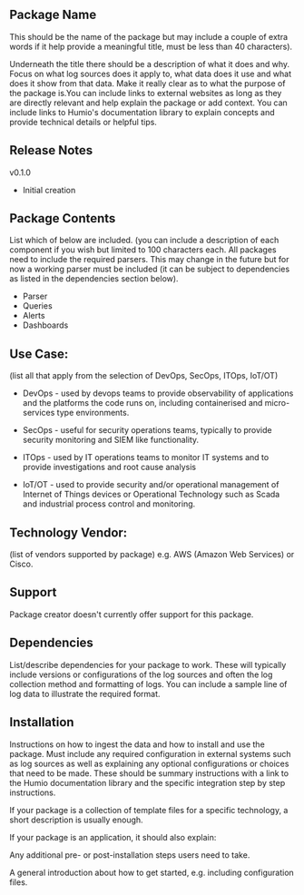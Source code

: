 ## Package Name
This should be the name of the package but may include a couple of extra words if it help provide a meaningful title, must be less than 40 characters).

Underneath the title there should be a description of what it does and why. Focus on what log sources does it apply to, what data does it use and what does it show from that data. Make it really clear as to what the purpose of the package is.You can include links to external websites as long as they are directly relevant and help explain the package or add context. You can include links to Humio's documentation library to explain concepts and provide technical details or helpful tips.

## Release Notes

v0.1.0 
- Initial creation

## Package Contents
List which of below are included. (you can include a description of each component if you wish but limited to 100 characters each. All packages need to include the required parsers. This may change in the future but for now a working parser must be included (it can be subject to dependencies as listed in the dependencies section below).

- Parser
- Queries
- Alerts
- Dashboards

## Use Case:
(list all that apply from the selection of DevOps, SecOps, ITOps, IoT/OT)

- DevOps - used by devops teams to provide observability of applications and the platforms the code runs on, including containerised and micro-services type environments.

- SecOps - useful for security operations teams, typically to provide security monitoring and SIEM like functionality.

- ITOps - used by IT operations teams to monitor IT systems and to provide investigations and root cause analysis

- IoT/OT - used to provide security and/or operational management of Internet of Things devices or Operational Technology such as Scada and industrial process control and monitoring.

## Technology Vendor:
(list of vendors supported by package) e.g. AWS (Amazon Web Services) or Cisco.

## Support
Package creator doesn't currently offer support for this package.

## Dependencies
List/describe dependencies for your package to work. These will typically include versions or configurations of the log sources and often the log collection method and formatting of logs. You can include a sample line of log data to illustrate the required format.

## Installation
Instructions on how to ingest the data and how to install and use the package. Must include any required configuration in external systems such as log sources as well as explaining any optional configurations or choices that need to be made. These should be summary instructions with a link to the Humio documentation library and the specific integration step by step instructions.

If your package is a collection of template files for a specific technology, a short description is usually enough.

If your package is an application, it should also explain:

Any additional pre- or post-installation steps users need to take.

A general introduction about how to get started, e.g. including configuration files.